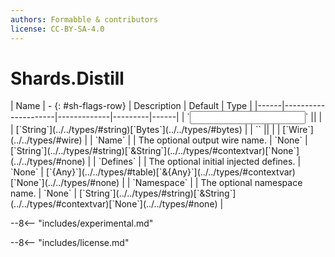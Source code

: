```yaml
---
authors: Formabble & contributors
license: CC-BY-SA-4.0
---
```



# Shards.Distill

<div class="sh-parameters" markdown="1">
| Name | - {: #sh-flags-row} | Description | Default | Type |
|------|---------------------|-------------|---------|------|
| `<input>` || | | [`String`](../../types/#string)[`Bytes`](../../types/#bytes) |
| `<output>` || | | [`Wire`](../../types/#wire) |
| `Name` |  | The optional output wire name. | `None` | [`String`](../../types/#string)[`&String`](../../types/#contextvar)[`None`](../../types/#none) |
| `Defines` |  | The optional initial injected defines. | `None` | [`{Any}`](../../types/#table)[`&{Any}`](../../types/#contextvar)[`None`](../../types/#none) |
| `Namespace` |  | The optional namespace name. | `None` | [`String`](../../types/#string)[`&String`](../../types/#contextvar)[`None`](../../types/#none) |

</div>

--8<-- "includes/experimental.md"



--8<-- "includes/license.md"

